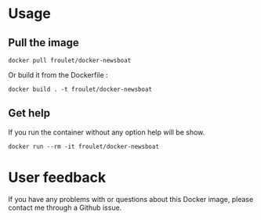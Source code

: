 # Usage

## Pull the image 
```
docker pull froulet/docker-newsboat
```

Or build it from the Dockerfile :
```
docker build . -t froulet/docker-newsboat
```


## Get help

If you run the container without any option help will be show.

```
docker run --rm -it froulet/docker-newsboat 
```


# User feedback

If you have any problems with or questions about this Docker image, please contact me through a Github issue.

